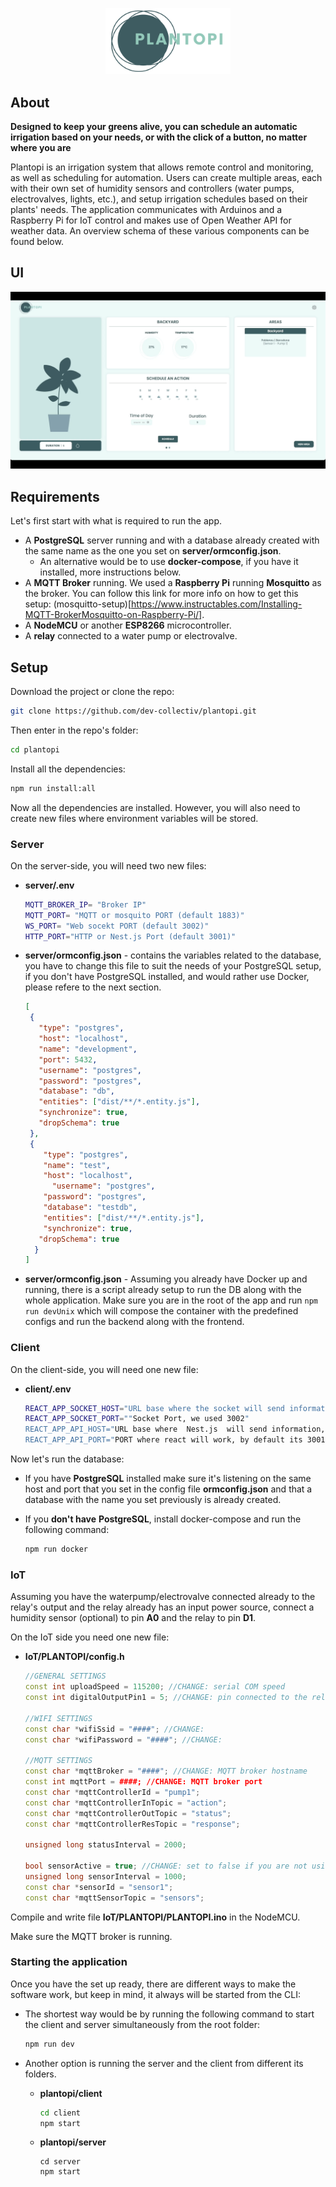 <p align="center"><img alt="Plantopi Logo" title="Plantopi Smart Garden" src="./resources/Plantopi-Logo.png" width="200px"></p>

## About
**Designed to keep your greens alive, you can schedule an automatic irrigation based on your needs, or with the click of a button, no matter where you are**

Plantopi is an irrigation system that allows remote control and monitoring, as well as scheduling for automation. Users can create multiple areas, each with their own set of humidity sensors and controllers (water pumps, electrovalves, lights, etc.), and setup irrigation schedules based on their plants' needs. The application communicates with Arduinos and a Raspberry Pi for IoT control and makes use of Open Weather API for weather data. An overview schema of these various components can be found below.

## UI

![synthesis-ui](https://github.com/dev-collectiv/plantopi/blob/main/resources/plantopi.gif)

## Requirements

Let's first start with what is required to run the app.

- A **PostgreSQL** server running and with a database already created with the same name as the one you set on **server/ormconfig.json**.
  - An alternative would be to use **docker-compose**, if you have it installed, more instructions below.
- A **MQTT Broker** running. We used a **Raspberry Pi** running **Mosquitto** as the broker. You can follow this link for more info on how to get this setup: (mosquitto-setup)[https://www.instructables.com/Installing-MQTT-BrokerMosquitto-on-Raspberry-Pi/].
- A **NodeMCU** or another **ESP8266** microcontroller.
- A **relay** connected to a water pump or electrovalve.

## Setup

Download the project or clone the repo:

```bash
git clone https://github.com/dev-collectiv/plantopi.git
```

Then enter in the repo's folder:

```bash
cd plantopi
```

Install all the dependencies:

```bash
npm run install:all
```

Now all the dependencies are installed. However, you will also need to create new files where environment variables will be stored.

### Server

On the server-side, you will need two new files:

- **server/.env**

  ```bash
  MQTT_BROKER_IP= "Broker IP"
  MQTT_PORT= "MQTT or mosquito PORT (default 1883)"
  WS_PORT= "Web socekt PORT (default 3002)"
  HTTP_PORT="HTTP or Nest.js Port (default 3001)"
  ```

- **server/ormconfig.json** - contains the variables related to the database, you have to change this file to suit the needs of your PostgreSQL setup, if you don't have PostgreSQL installed, and would rather use Docker, please refere to the next section.

  ```json
  [
   {
     "type": "postgres",
     "host": "localhost",
     "name": "development",
     "port": 5432,
     "username": "postgres",
     "password": "postgres",
     "database": "db",
     "entities": ["dist/**/*.entity.js"],
     "synchronize": true,
     "dropSchema": true
   },
   {
      "type": "postgres",
      "name": "test",
      "host": "localhost",
        "username": "postgres",
      "password": "postgres",
      "database": "testdb",
      "entities": ["dist/**/*.entity.js"],
      "synchronize": true,
     "dropSchema": true
    }
  ]
  ```

- **server/ormconfig.json** - Assuming you already have Docker up and running, there is a script already setup to run the DB along with the whole application. Make sure you are in the root of the app and run `npm run devUnix` which will compose the container with the predefined configs and run the backend along with the frontend.

### Client

On the client-side, you will need one new file:

- **client/.env**

  ```bash
  REACT_APP_SOCKET_HOST="URL base where the socket will send information, we used http://localhost" 
  REACT_APP_SOCKET_PORT=""Socket Port, we used 3002"
  REACT_APP_API_HOST="URL base where  Nest.js  will send information, we used http://localhost" 
  REACT_APP_API_PORT="PORT where react will work, by default its 3001 but it can be changed"
  ```

Now let's run the database:

- If you have **PostgreSQL** installed make sure it's listening on the same host and port that you set in the config file **ormconfig.json** and that a database with the name you set previously is already created.

- If you **don't have** **PostgreSQL**, install docker-compose and run the following command:

  ```bash
  npm run docker
  ```



### IoT

Assuming you have the waterpump/electrovalve connected already to the relay's output and the relay already has an input power source, connect a humidity sensor (optional) to pin **A0**  and the relay to pin **D1**.

On the IoT side you need one new file:

- **IoT/PLANTOPI/config.h**

  ```c++
  //GENERAL SETTINGS
  const int uploadSpeed = 115200; //CHANGE: serial COM speed
  const int digitalOutputPin1 = 5; //CHANGE: pin connected to the relay (D1 pin is the GPIO pin 5)
  
  //WIFI SETTINGS
  const char *wifiSsid = "####"; //CHANGE:
  const char *wifiPassword = "####"; //CHANGE:
  
  //MQTT SETTINGS
  const char *mqttBroker = "####"; //CHANGE: MQTT broker hostname
  const int mqttPort = ####; //CHANGE: MQTT broker port
  const char *mqttControllerId = "pump1";
  const char *mqttControllerInTopic = "action";
  const char *mqttControllerOutTopic = "status";
  const char *mqttControllerResTopic = "response";
  
  unsigned long statusInterval = 2000;
  
  bool sensorActive = true; //CHANGE: set to false if you are not using any sensor
  unsigned long sensorInterval = 1000;
  const char *sensorId = "sensor1";
  const char *mqttSensorTopic = "sensors";
  
  ```

Compile and write file **IoT/PLANTOPI/PLANTOPI.ino** in the NodeMCU.

Make sure the MQTT broker is running.

### Starting the application

Once you have the set up ready, there are different ways to make the software work, but keep in mind, it always will be started from the CLI:

- The shortest way would be by running  the following command to start the client and server simultaneously from the root folder:

  ```bash
  npm run dev
  ```

- Another option is running the server and the client from different its folders.

  - **plantopi/client**

    ```bash
    cd client
    npm start
    ```

  - **plantopi/server**

    ```
    cd server
    npm start  
    ```

 


